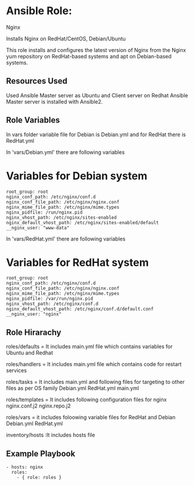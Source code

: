 # Ansible Role: 
Nginx

Installs Nginx on RedHat/CentOS, Debian/Ubuntu

This role installs and configures the latest version of Nginx from the Nginx yum repository on RedHat-based systems and  apt on Debian-based systems. 

## Resources Used

Used Ansible Master server as Ubuntu and Client server on Redhat
Ansible Master server is installed with Ansible2.

## Role Variables

In vars folder variable file for Debian is Debian.yml and for RedHat there is RedHat.yml
 
 In 'vars/Debian.yml' there are following variables
 # Variables for Debian system
    root_group: root
    nginx_conf_path: /etc/nginx/conf.d
    nginx_conf_file_path: /etc/nginx/nginx.conf
    nginx_mime_file_path: /etc/nginx/mime.types
    nginx_pidfile: /run/nginx.pid
    nginx_vhost_path: /etc/nginx/sites-enabled
    nginx_default_vhost_path: /etc/nginx/sites-enabled/default
    __nginx_user: "www-data"

 In 'vars/RedHat.yml' there are following variables
 # Variables for RedHat system
    root_group: root
    nginx_conf_path: /etc/nginx/conf.d
    nginx_conf_file_path: /etc/nginx/nginx.conf
    nginx_mime_file_path: /etc/nginx/mime.types
    nginx_pidfile: /var/run/nginx.pid
    nginx_vhost_path: /etc/nginx/conf.d
    nginx_default_vhost_path: /etc/nginx/conf.d/default.conf
    __nginx_user: "nginx"

## Role Hirarachy

roles/defaults = It includes main.yml file which contains variables for Ubuntu and Redhat

roles/handlers = It includes main.yml file which contains code for restart services

roles/tasks = It includes main.yml and following files for targeting to other files as per OS family
 Debian.yml  RedHat.yml  main.yml

roles/templates = It includes following configuration files for nginx
 nginx.conf.j2 nginx.repo.j2

roles/vars = it includes foloowing variable files for RedHat and Debian
 Debian.yml RedHat.yml

inventory/hosts :It includes hosts file

## Example Playbook

    - hosts: nginx
      roles:
        - { role: roles }



